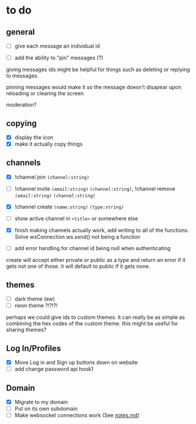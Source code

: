 # to do
## general
- [ ] give each message an individual id
- [ ] add the ability to "pin" messages (?)


giving messages ids might be helpful for things such as deleting or replying to messages.

pinning messages would make it so the message doesn't disapear upon reloading or clearing the screen

moderation?
## copying
- [x] display the icon
- [x] make it actually copy things
## channels
- [x] !channel join `(channel:string)`
- [ ] !channel invite `(email:string)` `(channel:string)`, !channel remove `(email:string)` `(channel:string)`
- [x] !channel create `(name:string)` `(type:string)`
- [ ] show active channel in `<title>` or somewhere else
- [x] finish making channels actually work, add writing to all of the functions. Solve wsConnection.ws.send() not being a function
- [ ] add error handling for channel id being null when authenticating 


create will accept either private or public as a type and return an error if it gets not one of those. it will default to public if it gets none. 
## themes
- [ ] dark theme (ew)
- [ ] neon theme ?!?!?!

perhaps we could give ids to custom themes. it can really be as simple as combining the hex codes of the custom theme. this might be useful for sharing themes?
## Log In/Profiles
- [x] Move Log in and Sign up buttons down on website
- [ ] add change password api hook1

## Domain
- [x] Migrate to my domain
- [ ] Put on its own subdomain
- [ ] Make websocket connections work (See [notes.md](notes.md))